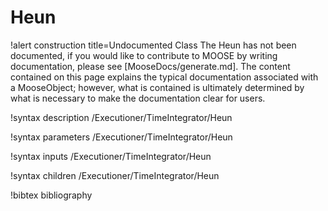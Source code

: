 <!-- MOOSE Documentation Stub: Remove this when content is added. -->

# Heun

!alert construction title=Undocumented Class
The Heun has not been documented, if you would like to contribute to MOOSE by
writing documentation, please see [MooseDocs/generate.md]. The content contained on this page explains
the typical documentation associated with a MooseObject; however, what is contained is ultimately
determined by what is necessary to make the documentation clear for users.

!syntax description /Executioner/TimeIntegrator/Heun

!syntax parameters /Executioner/TimeIntegrator/Heun

!syntax inputs /Executioner/TimeIntegrator/Heun

!syntax children /Executioner/TimeIntegrator/Heun

!bibtex bibliography

